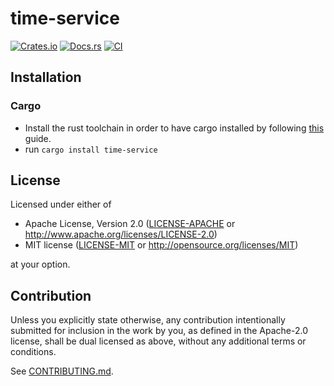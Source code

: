 # time-service

[![Crates.io](https://img.shields.io/crates/v/time-service.svg)](https://crates.io/crates/time-service)
[![Docs.rs](https://docs.rs/time-service/badge.svg)](https://docs.rs/time-service)
[![CI](https://github.com/jbellone/time-service/workflows/CI/badge.svg)](https://github.com/jbellone/time-service/actions)

## Installation

### Cargo

* Install the rust toolchain in order to have cargo installed by following
  [this](https://www.rust-lang.org/tools/install) guide.
* run `cargo install time-service`

## License

Licensed under either of

 * Apache License, Version 2.0
   ([LICENSE-APACHE](LICENSE-APACHE) or http://www.apache.org/licenses/LICENSE-2.0)
 * MIT license
   ([LICENSE-MIT](LICENSE-MIT) or http://opensource.org/licenses/MIT)

at your option.

## Contribution

Unless you explicitly state otherwise, any contribution intentionally submitted
for inclusion in the work by you, as defined in the Apache-2.0 license, shall be
dual licensed as above, without any additional terms or conditions.

See [CONTRIBUTING.md](CONTRIBUTING.md).
